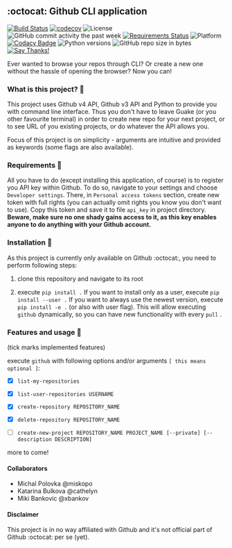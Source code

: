 ## :octocat: Github CLI application
[![Build Status](https://travis-ci.org/miskopo/github_cli_app.svg?branch=master)](https://travis-ci.org/miskopo/github_cli_app)
[![codecov](https://codecov.io/gh/miskopo/github_cli_app/branch/master/graph/badge.svg)](https://codecov.io/gh/miskopo/github_cli_app)
![License](https://img.shields.io/github/license/miskopo/github_cli_app.svg)
![GitHub commit activity the past week](https://img.shields.io/github/commit-activity/w/miskopo/github_cli_app.svg)
[![Requirements Status](https://requires.io/github/miskopo/github_cli_app/requirements.svg?branch=master)](https://requires.io/github/miskopo/github_cli_app/requirements/?branch=master)
![Platform](https://img.shields.io/badge/platform-linux-%23FCC624.svg?logo=linux)
[![Codacy Badge](https://api.codacy.com/project/badge/Grade/e2df8b89fe57485b8a9b798af0578acc)](https://www.codacy.com/app/miskopo/github_cli_app?utm_source=github.com&amp;utm_medium=referral&amp;utm_content=miskopo/github_cli_app&amp;utm_campaign=Badge_Grade)
![Python versions](https://img.shields.io/badge/python-3.6|3.7-3776AB.svg?logo=python)
![GitHub repo size in bytes](https://img.shields.io/github/repo-size/miskopo/github_cli_app.svg)
[![Say Thanks!](https://img.shields.io/badge/Say%20Thanks-!-1EAEDB.svg)](https://saythanks.io/to/miskopo)

Ever wanted to browse your repos through CLI? Or create a new one without the hassle of opening the browser? Now you can!

### What is this project? :camel: 
This project uses Github v4 API, Github v3 API and Python to provide you with command line interface. Thus you don't have to leave Guake (or you other favourite terminal) in order to
create new repo for your next project, or to see URL of you existing projects, or do whatever the API allows you.

Focus of this project is on simplicity - arguments are intuitive and provided as keywords (some flags are also available).

### Requirements :rocket: 
All you have to do (except installing this application, of course) is to register you API key within Github. To do so, navigate to your settings and choose `Developer settings`.
There, in `Personal access tokens` section, create new token with full rights (you can actually omit rights you know you don't want to use). Copy this token and save it to file 
`api_key` in project directory. **Beware, make sure no one shady gains access to it, as this key enables anyone to do anything with your Github account.**


### Installation  :whale:
As this project is currently only available on Github :octocat:, you need to perform following steps:

1. clone this repository and navigate to its root

2. execute `pip install .`
If you want to install only as a user, execute `pip install --user .`
If you want to always use the newest version, execute `pip install -e .` (or also with user flag). This will allow executing `github` dynamically, so you can have new functionality with every `pull` .

### Features and usage :construction: 
(tick marks implemented features) 

execute `github` with following options and/or arguments `[ this means optional ]`:

- [x]  `list-my-repositories `
- [x]  `list-user-repositories USERNAME `
- [x]  `create-repository REPOSITORY_NAME `
- [x]  `delete-repository REPOSITORY_NAME `
- [ ]  `create-new-project REPOSITORY_NAME PROJECT_NAME [--private] [--description DESCRIPTION] `


more to come!

#### Collaborators
- Michal Polovka    @miskopo
- Katarina Bulkova  @cathelyn 
- Miki Bankovic     @xbankov

#### Disclaimer
This project is in no way affiliated with Github and it's not official part of Github :octocat: per se (yet).
